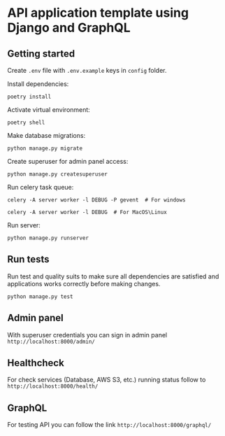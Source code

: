 # API application template using Django and GraphQL

## Getting started

Create `.env` file with `.env.example` keys in `config` folder.

Install dependencies:
```shell
poetry install
```

Activate virtual environment:
```shell
poetry shell
```

Make database migrations:
```shell
python manage.py migrate
```

Create superuser for admin panel access:
```shell
python manage.py createsuperuser
```

Run celery task queue:
```shell
celery -A server worker -l DEBUG -P gevent  # For windows

celery -A server worker -l DEBUG  # For MacOS\Linux
```


Run server:
```shell
python manage.py runserver
```
## Run tests
Run test and quality suits to make sure all dependencies are satisfied and applications works correctly before making changes.
```shell
python manage.py test
```
## Admin panel
With superuser credentials you can sign in admin panel `http://localhost:8000/admin/`

## Healthcheck
For check services (Database, AWS S3, etc.) running status 
follow to `http://localhost:8000/health/`

## GraphQL

For testing API you can follow the link `http://localhost:8000/graphql/`


